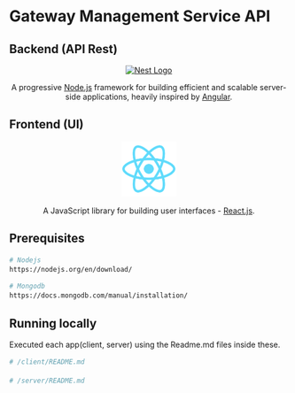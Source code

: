 # Gateway Management Service API

## Backend (API Rest)


<p align="center">
  <a href="http://nestjs.com/" target="blank"><img src="https://nestjs.com/img/logo_text.svg" width="320" alt="Nest Logo" /></a>
</p>

  <p align="center">A progressive <a href="http://nodejs.org" target="blank">Node.js</a> framework for building efficient and scalable server-side applications, heavily inspired by <a href="https://angular.io" target="blank">Angular</a>.</p>


## Frontend (UI)

<p align="center">
  <a href="https://reactjs.org/" target="blank"><img src="./client/public/logo192.png" width="100" width="100" alt="React Logo" /></a>
</p>
 <p align="center">A JavaScript library for building user interfaces - <a href="https://reactjs.org/" target="blank">React.js</a>.</p>

## Prerequisites

```bash
# Nodejs
https://nodejs.org/en/download/
```

```bash
# Mongodb
https://docs.mongodb.com/manual/installation/
```

## Running locally

Executed each app(client, server) using the Readme.md files inside these.

```bash
# /client/README.md

# /server/README.md
```
